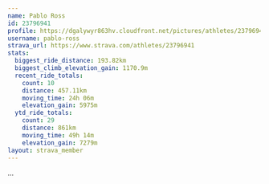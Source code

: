 ```yaml
---
name: Pablo Ross
id: 23796941
profile: https://dgalywyr863hv.cloudfront.net/pictures/athletes/23796941/14615399/1/large.jpg
username: pablo-ross
strava_url: https://www.strava.com/athletes/23796941
stats:
  biggest_ride_distance: 193.82km
  biggest_climb_elevation_gain: 1170.9m
  recent_ride_totals:
    count: 10
    distance: 457.11km
    moving_time: 24h 06m
    elevation_gain: 5975m
  ytd_ride_totals:
    count: 29
    distance: 861km
    moving_time: 49h 14m
    elevation_gain: 7279m
layout: strava_member
--- 
```

...
